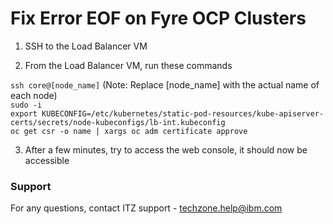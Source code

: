 # Fix Error EOF on Fyre OCP Clusters  

1.  SSH to the Load Balancer VM  

2.  From the Load Balancer VM, run these commands 

`ssh core@[node_name]`      (Note: Replace [node_name] with the actual name of each node)  
`sudo -i `  
`export KUBECONFIG=/etc/kubernetes/static-pod-resources/kube-apiserver-certs/secrets/node-kubeconfigs/lb-int.kubeconfig `  
`oc get csr -o name | xargs oc adm certificate approve `  

3. After a few minutes, try to access the web console, it should now be accessible  

### Support

For any questions, contact ITZ support - techzone.help@ibm.com
